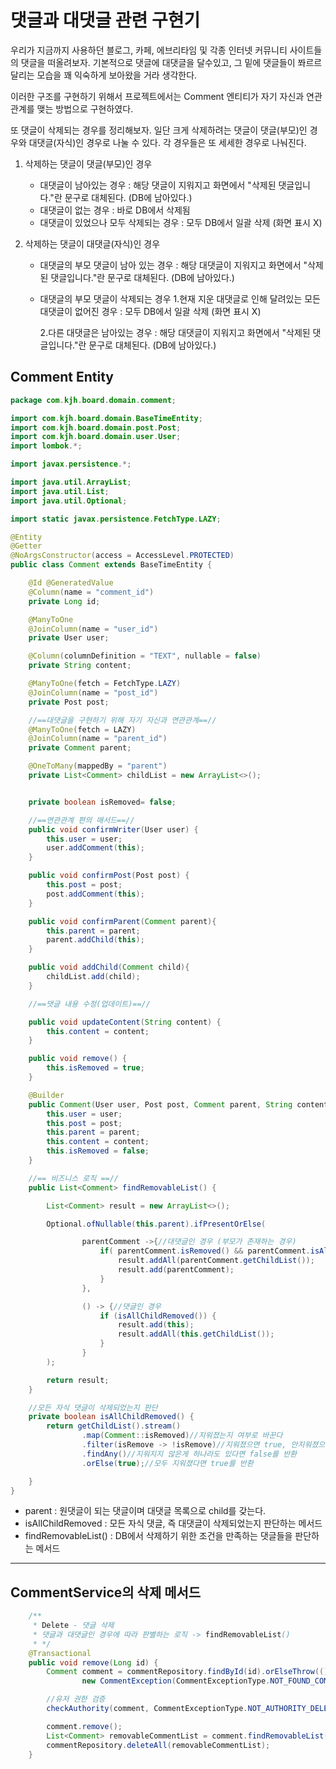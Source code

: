 # 댓글과 대댓글 관련 구현기

 우리가 지금까지 사용하던 블로그, 카페, 에브리타임 및 각종 인터넷 커뮤니티 사이트들의 댓글을 떠올려보자. 기본적으로 댓글에 대댓글을 달수있고, 그 밑에 댓글들이 쫘르르 달리는 모습을 꽤 익숙하게 보아왔을 거라 생각한다.
 
  이러한 구조를 구현하기 위해서 프로젝트에서는 Comment 엔티티가 자기 자신과 연관관계를 맺는 방법으로 구현하였다. 
  
  또 댓글이 삭제되는 경우를 정리해보자. 일단 크게 삭제하려는 댓글이 댓글(부모)인 경우와 대댓글(자식)인 경우로 나눌 수 있다. 각 경우들은 또 세세한 경우로 나눠진다.
  
  1. 삭제하는 댓글이 댓글(부모)인 경우
      - 대댓글이 남아있는 경우 : 해당 댓글이 지워지고 화면에서 "삭제된 댓글입니다."란 문구로 대체된다. (DB에 남아있다.)
      - 대댓글이 없는 경우 : 바로 DB에서 삭제됨
      - 대댓글이 있었으나 모두 삭제되는 경우 : 모두 DB에서 일괄 삭제 (화면 표시 X)
      
  2. 삭제하는 댓글이 대댓글(자식)인 경우
     - 대댓글의 부모 댓글이 남아 있는 경우 : 해당 대댓글이 지워지고 화면에서 "삭제된 댓글입니다."란 문구로 대체된다. (DB에 남아있다.)
     - 대댓글의 부모 댓글이 삭제되는 경우
         1.현재 지운 대댓글로 인해 달려있는 모든 대댓글이 없어진 경우 : 모두 DB에서 일괄 삭제 (화면 표시 X)
         
         2.다른 대댓글은 남아있는 경우 : 해당 대댓글이 지워지고 화면에서 "삭제된 댓글입니다."란 문구로 대체된다. (DB에 남아있다.)

  
## Comment Entity
```java
package com.kjh.board.domain.comment;

import com.kjh.board.domain.BaseTimeEntity;
import com.kjh.board.domain.post.Post;
import com.kjh.board.domain.user.User;
import lombok.*;

import javax.persistence.*;

import java.util.ArrayList;
import java.util.List;
import java.util.Optional;

import static javax.persistence.FetchType.LAZY;

@Entity
@Getter
@NoArgsConstructor(access = AccessLevel.PROTECTED)
public class Comment extends BaseTimeEntity {

    @Id @GeneratedValue
    @Column(name = "comment_id")
    private Long id;

    @ManyToOne
    @JoinColumn(name = "user_id")
    private User user;

    @Column(columnDefinition = "TEXT", nullable = false)
    private String content;

    @ManyToOne(fetch = FetchType.LAZY)
    @JoinColumn(name = "post_id")
    private Post post;

    //==대댓글을 구현하기 위해 자기 자신과 연관관계==//
    @ManyToOne(fetch = LAZY)
    @JoinColumn(name = "parent_id")
    private Comment parent;

    @OneToMany(mappedBy = "parent")
    private List<Comment> childList = new ArrayList<>();


    private boolean isRemoved= false;

    //==연관관계 편의 매서드==//
    public void confirmWriter(User user) {
        this.user = user;
        user.addComment(this);
    }

    public void confirmPost(Post post) {
        this.post = post;
        post.addComment(this);
    }

    public void confirmParent(Comment parent){
        this.parent = parent;
        parent.addChild(this);
    }

    public void addChild(Comment child){
        childList.add(child);
    }

    //==댓글 내용 수정(업데이트)==//

    public void updateContent(String content) {
        this.content = content;
    }

    public void remove() {
        this.isRemoved = true;
    }

    @Builder
    public Comment(User user, Post post, Comment parent, String content) {
        this.user = user;
        this.post = post;
        this.parent = parent;
        this.content = content;
        this.isRemoved = false;
    }

    //== 비즈니스 로직 ==//
    public List<Comment> findRemovableList() {

        List<Comment> result = new ArrayList<>();

        Optional.ofNullable(this.parent).ifPresentOrElse(

                parentComment ->{//대댓글인 경우 (부모가 존재하는 경우)
                    if( parentComment.isRemoved() && parentComment.isAllChildRemoved()){
                        result.addAll(parentComment.getChildList());
                        result.add(parentComment);
                    }
                },

                () -> {//댓글인 경우
                    if (isAllChildRemoved()) {
                        result.add(this);
                        result.addAll(this.getChildList());
                    }
                }
        );

        return result;
    }

    //모든 자식 댓글이 삭제되었는지 판단
    private boolean isAllChildRemoved() {
        return getChildList().stream()
                .map(Comment::isRemoved)//지워졌는지 여부로 바꾼다
                .filter(isRemove -> !isRemove)//지워졌으면 true, 안지워졌으면 false이다. 따라서 filter에 걸러지는 것은 false인 녀석들이고, 있다면 false를 없다면 orElse를 통해 true를 반환한다.
                .findAny()//지워지지 않은게 하나라도 있다면 false를 반환
                .orElse(true);//모두 지워졌다면 true를 반환

    }
}
```
- parent : 원댓글이 되는 댓글이며 대댓글 목록으로 child를 갖는다.
- isAllChildRemoved : 모든 자식 댓글, 즉 대댓글이 삭제되었는지 판단하는 메서드
- findRemovableList() : DB에서 삭제하기 위한 조건을 만족하는 댓글들을 판단하는 메서드

---

## CommentService의 삭제 메서드
```java
    /**
     * Delete - 댓글 삭제
     * 댓글과 대댓글인 경우에 따라 판별하는 로직 -> findRemovableList()
     * */
    @Transactional
    public void remove(Long id) {
        Comment comment = commentRepository.findById(id).orElseThrow(() ->
                new CommentException(CommentExceptionType.NOT_FOUND_COMMENT));

        //유저 권한 검증
        checkAuthority(comment, CommentExceptionType.NOT_AUTHORITY_DELETE_COMMENT);

        comment.remove();
        List<Comment> removableCommentList = comment.findRemovableList();
        commentRepository.deleteAll(removableCommentList);
    }
```
